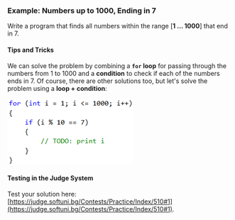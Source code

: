 ### Example: Numbers up to 1000, Ending in 7

Write a program that finds all numbers within the range [**1 … 1000**] that end in 7. 

#### Tips and Tricks

We can solve the problem by combining a **`for` loop** for passing through the numbers from 1 to 1000 and a **condition** to check if each of the numbers ends in 7. Of course, there are other solutions too, but let's solve the problem using a **loop + condition**:

![](/assets/chapter-5-images/02.Numbers-ending-in-7-01.png)

#### Testing in the Judge System

Test your solution here: [https://judge.softuni.bg/Contests/Practice/Index/510#1](https://judge.softuni.bg/Contests/Practice/Index/510#1).
